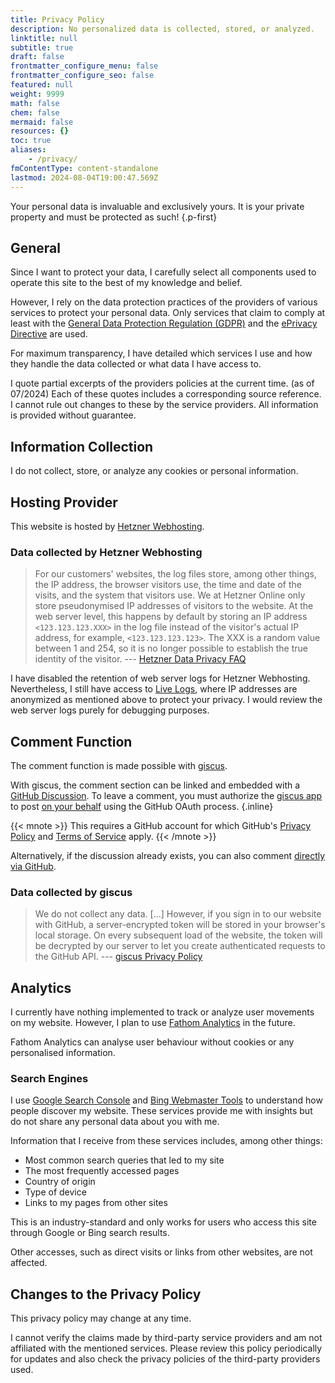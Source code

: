 ```yaml
---
title: Privacy Policy
description: No personalized data is collected, stored, or analyzed.
linktitle: null
subtitle: true
draft: false
frontmatter_configure_menu: false
frontmatter_configure_seo: false
featured: null
weight: 9999
math: false
chem: false
mermaid: false
resources: {}
toc: true
aliases:
    - /privacy/
fmContentType: content-standalone
lastmod: 2024-08-04T19:00:47.569Z
---
```


Your personal data is invaluable and exclusively yours. It is your private property and must be protected as such!
{.p-first}

## General

Since I want to protect your data, I carefully select all components used to operate this site to the best of my knowledge and belief.

However, I rely on the data protection practices of the providers of various services to protect your personal data. Only services that claim to comply at least with the [General Data Protection Regulation (GDPR)](https://www.edps.europa.eu/general-data-protection-regulation_en) and the [ePrivacy Directive](https://www.edps.europa.eu/data-protection/data-protection/glossary/e_en#e-privacy_directive2009-136-ec) are used.

For maximum transparency, I have detailed which services I use and how they handle the data collected or what data I have access to.

I quote partial excerpts of the providers policies at the current
time. (as of 07/2024)
Each of these quotes includes a corresponding source reference.
I cannot rule out changes to these by the service providers.
All information is provided without guarantee.

## Information Collection

I do not collect, store, or analyze any cookies or personal information.

## Hosting Provider

This website is hosted by [Hetzner Webhosting](https://www.hetzner.com/webhosting).

### Data collected by Hetzner Webhosting

> For our customers' websites, the log files store, among other things, the IP address, the browser visitors use, the time and date of the visits, and the system that visitors use. We at Hetzner Online only store pseudonymised IP addresses of visitors to the website. At the web server level, this happens by default by storing an IP address `<123.123.123.XXX>` in the log file instead of the visitor's actual IP address, for example, `<123.123.123.123>`. The XXX is a random value between 1 and 254, so it is no longer possible to establish the true identity of the visitor.
> --- [Hetzner Data Privacy FAQ](https://docs.hetzner.com/general/general-terms-and-conditions/data-privacy-faq/)

I have disabled the retention of web server logs for Hetzner Webhosting. Nevertheless, I still have access to [Live Logs](https://docs.hetzner.com/konsoleh/account-management/statistics/live-logs), where IP addresses are anonymized as mentioned above to protect your privacy. I would review the web server logs purely for debugging purposes.

## Comment Function

The comment function is made possible with [giscus](https://github.com/giscus/giscus).

With giscus, the comment section can be linked and embedded with a [GitHub Discussion](https://docs.github.com/en/discussions). To leave a comment, you must authorize the [giscus app](https://giscus.app) to post [on your behalf](https://docs.github.com/en/apps/creating-github-apps/authenticating-with-a-github-app/authenticating-with-a-github-app-on-behalf-of-a-user) using the GitHub OAuth process.
{.inline}

{{< mnote >}}
This requires a GitHub account for which GitHub's [Privacy Policy](https://docs.github.com/en/site-policy/privacy-policies/github-privacy-statement) and [Terms of Service](https://docs.github.com/en/site-policy/github-terms/github-terms-of-service) apply.
{{< /mnote >}}

Alternatively, if the discussion already exists, you can also comment [directly via GitHub](https://github.com/Kariton/jaspers-it/discussions/categories/giscus).

### Data collected by giscus

> We do not collect any data.
> [...]
> However, if you sign in to our website with GitHub, a server-encrypted token will be stored in your browser's local storage. On every subsequent load of the website, the token will be decrypted by our server to let you create authenticated requests to the GitHub API.
> --- [giscus Privacy Policy](https://github.com/giscus/giscus/blob/main/PRIVACY-POLICY.md)

## Analytics

I currently have nothing implemented to track or analyze user movements on my website.
However, I plan to use [Fathom Analytics](https://usefathom.com) in the future.

Fathom Analytics can analyse user behaviour without cookies or any personalised information.

### Search Engines

I use [Google Search Console](https://search.google.com/search-console) and [Bing Webmaster Tools](https://www.bing.com/webmasters) to understand how people discover my website. These services provide me with insights but do not share any personal data about you with me.

Information that I receive from these services includes, among other things:

- Most common search queries that led to my site
- The most frequently accessed pages
- Country of origin
- Type of device
- Links to my pages from other sites

This is an industry-standard and only works for users who access this site through Google or Bing search results.

Other accesses, such as direct visits or links from other websites, are not affected.

## Changes to the Privacy Policy

This privacy policy may change at any time.

I cannot verify the claims made by third-party service providers and am not affiliated with the mentioned services. Please review this policy periodically for updates and also check the privacy policies of the third-party providers used.
